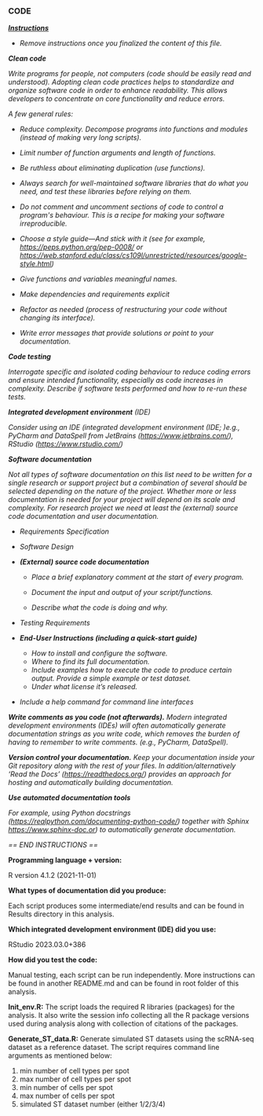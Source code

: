 ### CODE



<u>***Instructions***</u>

* *Remove instructions once you finalized the content of this file.*



***Clean code*** 

*Write programs for people, not computers (code should be easily read and understood). Adopting clean code practices helps to standardize and organize software code in order to enhance readability. This allows developers to concentrate on core functionality and reduce errors.* 

*A few general rules:*

- *Reduce complexity. Decompose programs into functions and modules (instead of making very long scripts).*
- *Limit number of function arguments and length of functions.*
- *Be ruthless about eliminating duplication (use functions).*
- *Always search for well-maintained software libraries that do what you need, and test these libraries     before relying on them.*
- *Do not comment and  uncomment sections of code to control a program's behaviour. This is a recipe for making your software irreproducible.* 
- *Choose a style guide—And stick with it (see for example, https://peps.python.org/pep-0008/ or https://web.stanford.edu/class/cs109l/unrestricted/resources/google-style.html)*
- *Give functions and variables meaningful names.*
- *Make dependencies and requirements explicit*
- *Refactor as needed (process of restructuring your code without changing its interface).*

- *Write error messages that provide solutions or point to your documentation.*



***Code testing***

*Interrogate specific and isolated coding behaviour to reduce coding errors and ensure intended functionality, especially as code increases in complexity. Describe if software tests performed and how to re-run these tests.*



***Integrated development environment** (IDE)*

*Consider using an IDE (integrated development environment (IDE; )e.g., PyCharm and DataSpell from JetBrains (https://www.jetbrains.com/), RStudio (https://www.rstudio.com/)* 



***Software documentation***

*Not all types of software documentation on this list need to be written for a single research or support project but a combination of several should be selected depending on the nature of the project. Whether more or less documentation is needed for your project will depend on its scale and complexity. For research project we need at least the (external) source code documentation and user documentation.*

- *Requirements Specification*

- *Software Design*

- ***(External) source code documentation***

  - *Place a brief explanatory comment at the start of every program.*

  - *Document the input and output of your script/functions.*
  - *Describe what the code is doing and why.*

- *Testing Requirements*
- ***End-User Instructions (including a quick-start guide)***
  - *How to install and configure the software.*
  - *Where to find its full documentation.*
  - *Include examples how to execute the code to produce certain output. Provide a simple example or test dataset.*
  - *Under what license it’s released.*
- *Include a help command for command line interfaces*



***Write comments as you code (not afterwards).** Modern integrated development environments (IDEs) will often automatically generate documentation strings as you write code, which removes the burden of having to remember to write comments. (e.g., PyCharm, DataSpell).*



***Version control your documentation.** Keep your documentation inside your Git repository along with the rest of your files. In addition/alternatively ‘Read the Docs’ (https://readthedocs.org/) provides an approach for hosting and automatically building documentation.* 



***Use automated documentation tools***

*For example, using Python docstrings (https://realpython.com/documenting-python-code/) together with Sphinx https://www.sphinx-doc.or) to automatically generate documentation.* 



 *== END INSTRUCTIONS ==*



**Programming language + version:**

R version 4.1.2 (2021-11-01)

**What types of documentation did you produce:**

Each script produces some intermediate/end results and can be found in Results directory in this analysis.

**Which integrated development environment (IDE) did you use:**

RStudio 2023.03.0+386

**How did you test the code:**

Manual testing, each script can be run independently. More instructions can be found in another README.md and can be found in root folder of this analysis.

**Init_env.R:** The script loads the required R libraries (packages) for the analysis. It also write the session info collecting all the R package versions used during analysis along with collection of citations of the packages. 

**Generate\_ST_data.R:** Generate simulated ST datasets using the scRNA-seq dataset as a reference dataset. The script requires command line arguments as mentioned below:

1. min number of cell types per spot
2. max number of cell types per spot
3. min number of cells per spot
4. max number of cells per spot
5. simulated ST dataset number (either 1/2/3/4)
